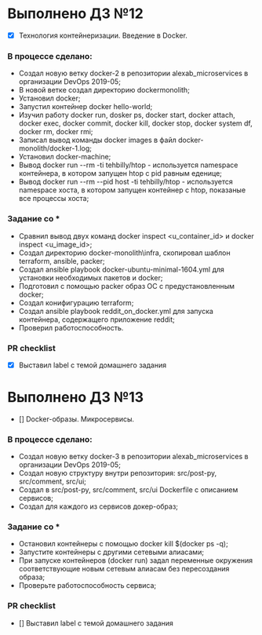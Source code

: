 # Выполнено ДЗ №12
 - [x] Технология контейнеризации. Введение в Docker.

### В процессе сделано:
 - Создал новую ветку docker-2 в репозитории alexab_microservices в организации DevOps 2019-05;
 - В новой ветке создал директорию dockermonolith;
 - Установил docker;
 - Запустил контейнер docker hello-world;
 - Изучил работу docker run, dosker ps, docker start, docker attach, docker exec, docker commit, docker kill, docker stop, docker system df, docker rm, docker rmi;
 - Записал вывод команды docker images в файл docker-monolith/docker-1.log;
 - Установил docker-machine;
 - Вывод docker run --rm -ti tehbilly/htop - используется namespace контейнера, в котором запущен htop с pid равным еденице;
 - Вывод docker run --rm --pid host -ti tehbilly/htop - используется namespace хоста, в котором запущен контейнер с htop, показаные все процессы хоста; 
 
### Задание со *
 - Сравнил вывод двух команд docker inspect <u_container_id> и docker inspect <u_image_id>;
 - Создал директорию docker-monolith\infra, скопировал шаблон  terraform, ansible, packer;
 - Создал ansible playbook docker-ubuntu-minimal-1604.yml для установки необходимых пакетов и docker;
 - Подготовил с помощью packer образ ОС с предустановленным docker;
 - Создал конифигурацию terraform;
 - Создал ansible playbook reddit_on_docker.yml для запуска контейнера, содержащего приложение reddit;
 - Проверил работоспособность.

### PR checklist
 - [x] Выставил label с темой домашнего задания

# Выполнено ДЗ №13
 - [] Docker-образы. Микросервисы.

### В процессе сделано:
 - Создал новую ветку docker-3 в репозитории alexab_microservices в организации DevOps 2019-05;
 - Создал новую структуру внутри репозитория: src/post-py, src/comment, src/ui;
 - Создал в src/post-py, src/comment, src/ui Dockerfile с описанием сервисов;
 - Создал для каждого из сервисов докер-образ;
 
### Задание со *
 - Остановил контейнеры с помощью docker kill $(docker ps -q);
 - Запустите контейнеры с другими сетевыми алиасами;
 - При запуске контейнеров (docker run) задал переменные окружения соответствующие новым сетевым алиасам без пересоздания образа;
 - Проверьте работоспособность сервиса;


### PR checklist
 - [] Выставил label с темой домашнего задания

